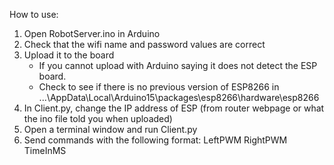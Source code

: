 How to use:

1. Open RobotServer.ino in Arduino
2. Check that the wifi name and password values are correct
3. Upload it to the board
    - If you cannot upload with Arduino saying it does not detect the ESP board.
    - Check to see if there is no previous version of ESP8266 in ...\AppData\Local\Arduino15\packages\esp8266\hardware\esp8266
4. In Client.py, change the IP address of ESP (from router webpage or what the ino file told you when uploaded)
5. Open a terminal window and run Client.py
6. Send commands with the following format:
    LeftPWM RightPWM TimeInMS
